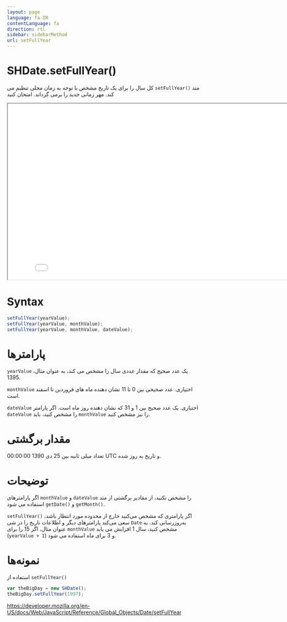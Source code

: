 ```yaml
---
layout: page
language: fa-IR
contentLanguage: fa
direction: rtl
sidebar: sidebarMethod
url: setFullYear
---
```


# SHDate.setFullYear()

متد <code dir="ltr">setFullYear()</code> کل سال را برای یک تاریخ مشخص با توجه به زمان محلی تنظیم می کند. مهر زمانی جدید را برمی گرداند.
امتحان کنید

<iframe style="width: 830px; height: 460px;" src="/SHDateTime-js/examples/live.html?function=setFullYear" title="MDN Web Docs Interactive Example" loading="lazy"></iframe>
<br/>

# Syntax

```js
setFullYear(yearValue);
setFullYear(yearValue, monthValue);
setFullYear(yearValue, monthValue, dateValue);
```

# پارامترها

<code dir="ltr">yearValue</code>
یک عدد صحیح که مقدار عددی سال را مشخص می کند، به عنوان مثال، 1395.

<code dir="ltr">monthValue</code>
اختیاری. عدد صحیحی بین 0 تا 11 نشان دهنده ماه های فروردین تا اسفند است.

<code dir="ltr">dateValue</code>
اختیاری. یک عدد صحیح بین 1 و 31 که نشان دهنده روز ماه است. اگر پارامتر `dateValue` را مشخص کنید، باید `monthValue` را نیز مشخص کنید.

# مقدار برگشتی

تعداد میلی ثانیه بین 25 دی 1390 00:00:00 UTC و تاریخ به روز شده.

# توضیحات

اگر پارامترهای `monthValue` و `dateValue` را مشخص نکنید، از مقادیر برگشتی از متد <code dir="ltr">getMonth()</code> و <code dir="ltr">getDate()</code> استفاده می شود.

اگر پارامتری که مشخص می‌کنید خارج از محدوده مورد انتظار باشد، <code dir="ltr">setFullYear()</code> سعی می‌کند پارامترهای دیگر و اطلاعات تاریخ را در شی `Date` به‌روزرسانی کند. به عنوان مثال، اگر 15 را برای `monthValue` مشخص کنید، سال 1 افزایش می یابد (`yearValue + 1`) و 3 برای ماه استفاده می شود.

# نمونه‌ها

استفاده از <code dir="ltr">setFullYear()</code>

```js
var theBigDay = new SHDate();
theBigDay.setFullYear(1997);
```

https://developer.mozilla.org/en-US/docs/Web/JavaScript/Reference/Global_Objects/Date/setFullYear
